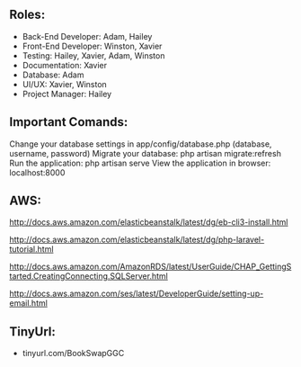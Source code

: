 ## Roles:
* Back-End Developer: Adam, Hailey
* Front-End Developer: Winston, Xavier
* Testing: Hailey, Xavier, Adam, Winston
* Documentation: Xavier
* Database: Adam
* UI/UX: Xavier, Winston
* Project Manager: Hailey

## Important Comands:
Change your database settings in app/config/database.php (database, username, password)
Migrate your database: php artisan migrate:refresh
Run the application: php artisan serve
View the application in browser: localhost:8000

## AWS:
http://docs.aws.amazon.com/elasticbeanstalk/latest/dg/eb-cli3-install.html

http://docs.aws.amazon.com/elasticbeanstalk/latest/dg/php-laravel-tutorial.html

http://docs.aws.amazon.com/AmazonRDS/latest/UserGuide/CHAP_GettingStarted.CreatingConnecting.SQLServer.html

http://docs.aws.amazon.com/ses/latest/DeveloperGuide/setting-up-email.html


## TinyUrl:
* tinyurl.com/BookSwapGGC
